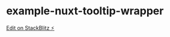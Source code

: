 # example-nuxt-tooltip-wrapper

[Edit on StackBlitz ⚡️](https://stackblitz.com/edit/example-nuxt-tooltip-wrapper)
